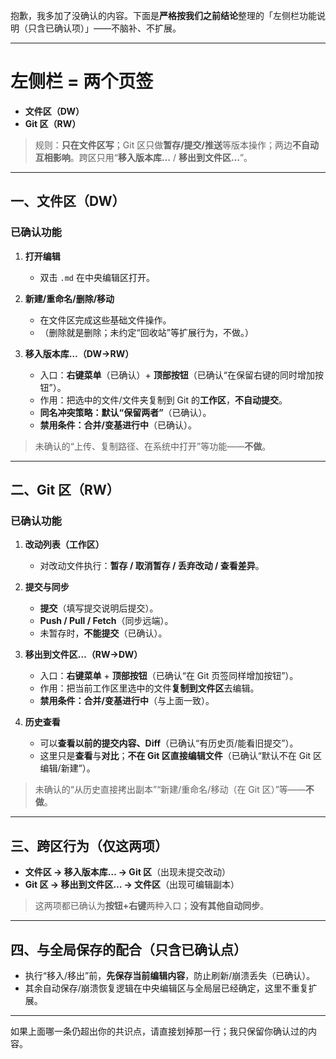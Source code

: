 抱歉，我多加了没确认的内容。下面是**严格按我们之前结论**整理的「左侧栏功能说明（只含已确认项）」——不脑补、不扩展。

---

# 左侧栏 = 两个页签

* **文件区（DW）**
* **Git 区（RW）**

> 规则：**只在文件区写**；Git 区只做**暂存/提交/推送**等版本操作；两边**不自动互相影响**。跨区只用“**移入版本库…** / **移出到文件区…**”。

---

## 一、文件区（DW）

### 已确认功能

1. **打开编辑**

   * 双击 `.md` 在中央编辑区打开。

2. **新建/重命名/删除/移动**

   * 在文件区完成这些基础文件操作。
   * （删除就是删除；未约定“回收站”等扩展行为，不做。）

3. **移入版本库…（DW→RW）**

   * 入口：**右键菜单**（已确认）+ **顶部按钮**（已确认“在保留右键的同时增加按钮”）。
   * 作用：把选中的文件/文件夹复制到 Git 的**工作区**，**不自动提交**。
   * **同名冲突策略：默认“保留两者”**（已确认）。
   * **禁用条件：合并/变基进行中**（已确认）。

> 未确认的“上传、复制路径、在系统中打开”等功能——**不做**。

---

## 二、Git 区（RW）

### 已确认功能

1. **改动列表（工作区）**

   * 对改动文件执行：**暂存 / 取消暂存 / 丢弃改动 / 查看差异**。

2. **提交与同步**

   * **提交**（填写提交说明后提交）。
   * **Push / Pull / Fetch**（同步远端）。
   * 未暂存时，**不能提交**（已确认）。

3. **移出到文件区…（RW→DW）**

   * 入口：**右键菜单** + **顶部按钮**（已确认“在 Git 页签同样增加按钮”）。
   * 作用：把当前工作区里选中的文件**复制到文件区**去编辑。
   * **禁用条件：合并/变基进行中**（与上面一致）。

4. **历史查看**

   * 可以**查看以前的提交内容、Diff**（已确认“有历史页/能看旧提交”）。
   * 这里只是**查看**与**对比**；**不在 Git 区直接编辑文件**（已确认“默认不在 Git 区编辑/新建”）。

> 未确认的“从历史直接拷出副本”“新建/重命名/移动（在 Git 区）”等——**不做**。

---

## 三、跨区行为（仅这两项）

* **文件区 → 移入版本库… → Git 区**（出现未提交改动）
* **Git 区 → 移出到文件区… → 文件区**（出现可编辑副本）

> 这两项都已确认为**按钮+右键**两种入口；**没有其他自动同步**。

---

## 四、与全局保存的配合（只含已确认点）

* 执行“移入/移出”前，**先保存当前编辑内容**，防止刷新/崩溃丢失（已确认）。
* 其余自动保存/崩溃恢复逻辑在中央编辑区与全局层已经确定，这里不重复扩展。

---

如果上面哪一条仍超出你的共识点，请直接划掉那一行；我只保留你确认过的内容。
